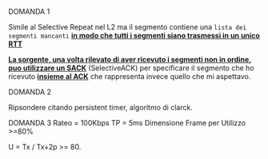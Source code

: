 DOMANDA 1

Simile al Selective Repeat nel L2 ma il segmento contiene una `lista dei segmenti mancanti` <b><u>in modo che tutti i segmenti siano trasmessi in un unico RTT</u></b>

<b><u>La sorgente, una volta rilevato di aver ricevuto i segmenti non in ordine, puo utilizzare un SACK</u></b> (SelectiveACK) per specificare il segmento che ho ricevuto <b><u>insieme al ACK</u></b> che rappresenta invece quello che mi aspettavo.

DOMANDA 2

 Ripsondere citando persistent timer, algoritmo di clarck. 

DOMANDA 3
Rateo = 100Kbps
TP = 5ms 
Dimensione Frame per Utilizzo  >=80%

U = Tx / Tx+2p >= 80. 
